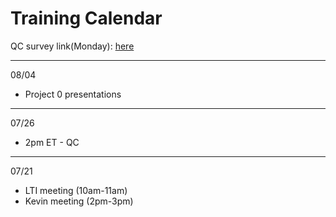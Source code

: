 # Training Calendar

QC survey link(Monday): [here](https://docs.google.com/forms/d/e/1FAIpQLSctgsH-__acrraIWMPDsV3XSFmTAujJNIxK9zKEhATsYsKHSw/viewform?usp=sf_link)

---

08/04
- Project 0 presentations

---

07/26
- 2pm ET - QC

---

07/21
- LTI meeting (10am-11am) 
- Kevin meeting (2pm-3pm)
